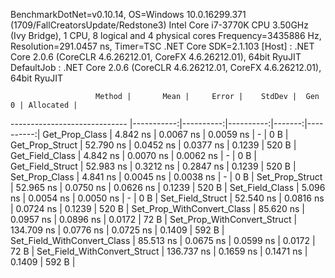 
BenchmarkDotNet=v0.10.14, OS=Windows 10.0.16299.371 (1709/FallCreatorsUpdate/Redstone3)
Intel Core i7-3770K CPU 3.50GHz (Ivy Bridge), 1 CPU, 8 logical and 4 physical cores
Frequency=3435886 Hz, Resolution=291.0457 ns, Timer=TSC
.NET Core SDK=2.1.103
  [Host]     : .NET Core 2.0.6 (CoreCLR 4.6.26212.01, CoreFX 4.6.26212.01), 64bit RyuJIT
  DefaultJob : .NET Core 2.0.6 (CoreCLR 4.6.26212.01, CoreFX 4.6.26212.01), 64bit RyuJIT


                       Method |       Mean |     Error |    StdDev |  Gen 0 | Allocated |
----------------------------- |-----------:|----------:|----------:|-------:|----------:|
               Get_Prop_Class |   4.842 ns | 0.0067 ns | 0.0059 ns |      - |       0 B |
              Get_Prop_Struct |  52.790 ns | 0.0452 ns | 0.0377 ns | 0.1239 |     520 B |
              Get_Field_Class |   4.842 ns | 0.0070 ns | 0.0062 ns |      - |       0 B |
             Get_Field_Struct |  52.983 ns | 0.3212 ns | 0.2847 ns | 0.1239 |     520 B |
               Set_Prop_Class |   4.841 ns | 0.0045 ns | 0.0038 ns |      - |       0 B |
              Set_Prop_Struct |  52.965 ns | 0.0750 ns | 0.0626 ns | 0.1239 |     520 B |
              Set_Field_Class |   5.096 ns | 0.0054 ns | 0.0050 ns |      - |       0 B |
             Set_Field_Struct |  52.540 ns | 0.0816 ns | 0.0724 ns | 0.1239 |     520 B |
   Set_Prop_WithConvert_Class |  85.620 ns | 0.0957 ns | 0.0896 ns | 0.0172 |      72 B |
  Set_Prop_WithConvert_Struct | 134.709 ns | 0.0776 ns | 0.0725 ns | 0.1409 |     592 B |
  Set_Field_WithConvert_Class |  85.513 ns | 0.0675 ns | 0.0599 ns | 0.0172 |      72 B |
 Set_Field_WithConvert_Struct | 136.737 ns | 0.1659 ns | 0.1471 ns | 0.1409 |     592 B |
